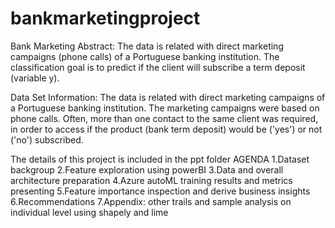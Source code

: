 # bankmarketingproject
Bank Marketing
Abstract:
The data is related with direct marketing campaigns (phone calls) of a Portuguese banking institution. The classification goal is to predict if the client will subscribe a term deposit (variable y).

Data Set Information:
The data is related with direct marketing campaigns of a Portuguese banking institution. The marketing campaigns were based on phone calls. Often, more than one contact to the same client was required, in order to access if the product (bank term deposit) would be ('yes') or not ('no') subscribed.

The details of this project is included in the ppt folder
AGENDA
1.Dataset backgroup
2.Feature exploration using powerBI
3.Data and overall architecture preparation
4.Azure autoML training results and metrics presenting
5.Feature importance inspection and derive business insights
6.Recommendations 
7.Appendix: other trails and sample analysis on individual level using shapely and lime
